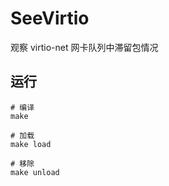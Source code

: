 # SeeVirtio
观察 virtio-net 网卡队列中滞留包情况


## 运行
```shell
# 编译
make

# 加载
make load

# 移除
make unload
```
